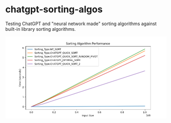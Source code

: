 # chatgpt-sorting-algos
Testing ChatGPT and "neural network made" sorting algorithms against built-in library sorting algorithms.

![Figure_1.png](https://github.com/matthewlroy/chatgpt-sorting-algos/blob/main/Figure_1.png)
